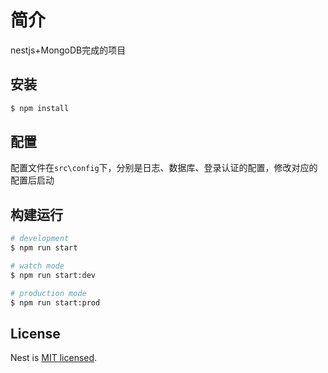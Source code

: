 # 简介

nestjs+MongoDB完成的项目

## 安装

```bash
$ npm install
```

## 配置

配置文件在`src\config`下，分别是日志、数据库、登录认证的配置，修改对应的配置后启动

## 构建运行

```bash
# development
$ npm run start

# watch mode
$ npm run start:dev

# production mode
$ npm run start:prod
```

## License

Nest is [MIT licensed](https://github.com/nestjs/nest/blob/master/LICENSE).

